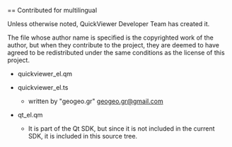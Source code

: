 == Contributed for multilingual

Unless otherwise noted, QuickViewer Developer Team has created it.

The file whose author name is specified is the copyrighted work of the author, but when they contribute to the project, they are deemed to have agreed to be redistributed under the same conditions as the license of this project.

- quickviewer_el.qm
- quickviewer_el.ts
    - written by "geogeo.gr" <geogeo.gr@gmail.com>

- qt_el.qm
    - It is part of the Qt SDK, but since it is not included in the current SDK, it is included in this source tree.


